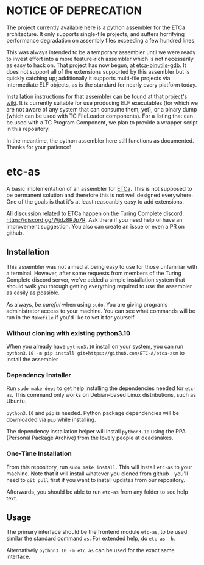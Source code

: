 # NOTICE OF DEPRECATION

The project currently available here is a python assembler for the ETCa architecture. It only supports single-file projects, and suffers horrifying performance degradation on assembly files exceeding a few hundred lines.

This was always intended to be a temporary assembler until we were ready to invest effort into a more feature-rich assembler which is not necessarily as easy to hack on. That project has now begun, at [etca-binutils-gdb](https://github.com/ETC-A/etca-binutils-gdb). It does not support all of the extensions supported by this assembler but is quickly catching up; additionally it supports multi-file projects via intermediate ELF objects, as is the standard for nearly every platform today.

Installation instructions for that assembler can be found at [that project's wiki](https://github.com/ETC-A/etca-binutils-gdb/wiki/Installation). It is currently suitable for use producing ELF executables (for which we are not aware of any system that can consume them, yet), or a binary dump (which can be used with TC FileLoader components). For a listing that can be used with a TC Program Component, we plan to provide a wrapper script in this repository.

In the meantime, the python assembler here still functions as documented. Thanks for your patience!

# etc-as

A basic implementation of an assembler for [ETCa](https://github.com/ETC-A/etca-spec). 
This is not supposed to be permanent solution and therefore this is not well designed everywhere. 
One of the goals is that it's at least reasoanbly easy to add extensions.

All discussion related to ETCa happen on the Turing Complete discord: https://discord.gg/Wjdz8RJp7R. Ask there if you need help or have an improvement suggestion. You also can create an issue or even a PR on github.

## Installation

This assembler was not aimed at being easy to use for those unfamiliar with a terminal. However, after some
requests from members of the Turing Complete discord server, we've added a simple installation system
that should walk you through getting everything required to use the assembler as easily as possible.

As always, _be careful_ when using `sudo`. You are giving programs administrator access to your machine.
You can see what commands will be run in the `Makefile` if you'd like to vet it for yourself.

### Without cloning with existing python3.10

When you already have `python3.10` install on your system, you can run `python3.10 -m pip install git+https://github.com/ETC-A/etca-asm` to install the assembler

### Dependency Installer

Run `sudo make deps` to get help installing the dependencies needed for `etc-as`. This command only works on
Debian-based Linux distributions, such as Ubuntu.

`python3.10` and `pip` is needed. Python package dependencies will be downloaded via `pip` while installing.

The dependency installation helper will install `python3.10` using the PPA (Personal Package Archive)
from the lovely people at deadsnakes.

### One-Time Installation

From this repository, run `sudo make install`.
This will install `etc-as` to your machine. Note that it will install whatever you cloned from github -
you'll need to `git pull` first if you want to install updates from our repository.

Afterwards, you should be able to run `etc-as` from any folder to see help text.

## Usage

The primary interface should be the frontend module `etc-as`, to be used similar the standard command `as`. For extended help, do `etc-as -h`.

Alternatively `python3.10 -m etc_as` can be used for the exact same interface. 
